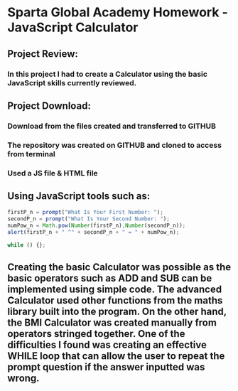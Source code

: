 # Sparta Global Academy Homework - JavaScript Calculator

## Project Review:

### In this project I had to create a Calculator using the basic JavaScript skills currently reviewed.

## Project Download:  
### Download from the files created and transferred to GITHUB
### The repository was created on GITHUB and cloned to access from terminal  
### Used a JS file & HTML file

## Using JavaScript tools such as:
```JavaScript
firstP_n = prompt("What Is Your First Number: ");
secondP_n = prompt("What Is Your Second Number: ");
numPow_n = Math.pow(Number(firstP_n),Number(secondP_n));
alert(firstP_n + " ^" + secondP_n + " = " + numPow_n);

while () {};
```

## Creating the basic Calculator was possible as the basic operators such as ADD and SUB can be implemented using simple code. The advanced Calculator used other functions from the maths library built into the program. On the other hand, the BMI Calculator was created manually from operators stringed together. One of the difficulties I found was creating an effective WHILE loop that can allow the user to repeat the prompt question if the answer inputted was wrong.
